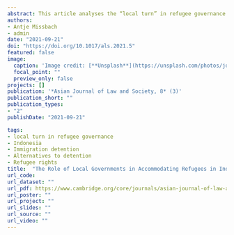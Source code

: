 ```yaml
---
abstract: This article analyses the “local turn” in refugee governance in Indonesia through a comparative case-study of two cities, Makassar and Jakarta. It compares how these two cities have responded to the obligations to provide alternative accommodation to detention, imposed upon them by the Presidential Regulation No. 125 of 2016 concerning the Treatment of Refugees (PR). While the shift to non-custodial community shelters has been widely praised, we discuss issues that arose when the national government shifted the responsibility for providing accommodation for refugees to local governments, without the allocation of the required funds. The outcome has been a general lack of engagement by local governments. By locating this case-study in the wider global trend of “local turns” in the management of refugee issues, we argue that, in Indonesia, the “local turn” in responsibility for refugees is not fostering a protection approach, but has worsened the conditions for refugees.
authors:
- Antje Missbach
- admin
date: "2021-09-21"
doi: "https://doi.org/10.1017/als.2021.5"
featured: false
image:
  caption: 'Image credit: [**Unsplash**](https://unsplash.com/photos/jdD8gXaTZsc)'
  focal_point: ""
  preview_only: false
projects: []
publication: '*Asian Journal of Law and Society, 8* (3)'
publication_short: ""
publication_types:
- "2"
publishDate: "2021-09-21"

tags:
- local turn in refugee governance
- Indonesia
- Immigration detention
- Alternatives to detention
- Refugee rights
title:  "The Role of Local Governments in Accommodating Refugees in Indonesia: Investigating Best-Case and Worst-Case Scenarios"
url_code:
url_dataset: ""
url_pdf: https://www.cambridge.org/core/journals/asian-journal-of-law-and-society/article/abs/role-of-local-governments-in-accommodating-refugees-in-indonesia-investigating-bestcase-and-worstcase-scenarios/DDDA64A05C25DB60471E79A70B0C2808
url_poster: ""
url_project: ""
url_slides: ""
url_source: ""
url_video: ""
---
```


